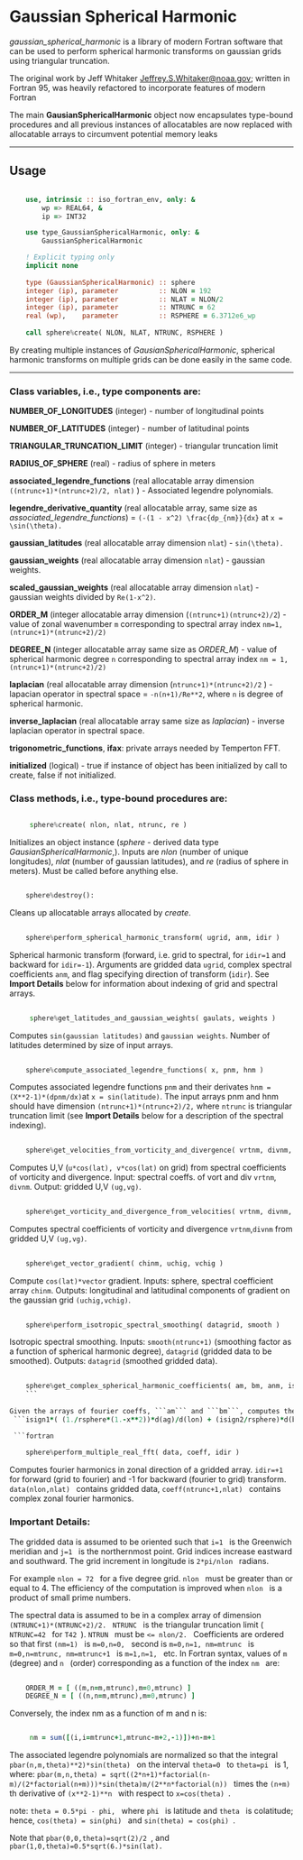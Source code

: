 # Gaussian Spherical Harmonic
 
*gaussian\_spherical\_harmonic* is a library of modern Fortran software that can be used to perform spherical harmonic transforms on gaussian grids using triangular truncation. 

The original work by Jeff Whitaker <Jeffrey.S.Whitaker@noaa.gov>; written in Fortran 95, was heavily refactored to incorporate features of modern Fortran

The main **GausianSphericalHarmonic** object now encapsulates type-bound procedures and all previous instances of allocatables are now replaced with allocatable arrays to circumvent potential memory leaks

-----------------------------------------------------------------------------

## Usage

```fortran

    use, intrinsic :: iso_fortran_env, only: &
        wp => REAL64, &
        ip => INT32

    use type_GaussianSphericalHarmonic, only: &
        GaussianSphericalHarmonic

    ! Explicit typing only
    implicit none
    
    type (GaussianSphericalHarmonic) :: sphere
    integer (ip), parameter          :: NLON = 192
    integer (ip), parameter          :: NLAT = NLON/2
    integer (ip), parameter          :: NTRUNC = 62
    real (wp),    parameter          :: RSPHERE = 6.3712e6_wp
    
    call sphere%create( NLON, NLAT, NTRUNC, RSPHERE )

```

By creating multiple instances of *GausianSphericalHarmonic*, spherical harmonic transforms on multiple grids can be done easily in the same code.

-----------------------------------------------------------------------------

### Class variables, i.e., type components are:

 **NUMBER\_OF\_LONGITUDES** (integer) - number of longitudinal points 
 
**NUMBER\_OF\_LATITUDES** (integer) - number of latitudinal points
 
**TRIANGULAR\_TRUNCATION\_LIMIT** (integer) - triangular truncation limit
 
**RADIUS\_OF\_SPHERE** (real) - radius of sphere in meters
 
**associated\_legendre\_functions** (real allocatable array dimension ```((ntrunc+1)*(ntrunc+2)/2, nlat)``` ) - Associated legendre polynomials.
 
 **legendre\_derivative\_quantity** (real allocatable array, same size as *associated_legendre_functions*) = ```(-(1 - x^2) \frac{dp_{nm}}{dx}```
 at ```x = \sin(\theta).```
 
 **gaussian\_latitudes** (real allocatable array dimension ```nlat```) - ```sin(\theta).```
 
 **gaussian\_weights** (real allocatable array dimension ```nlat```) - gaussian weights.
 
 **scaled\_gaussian\_weights** (real allocatable array dimension ```nlat```) - gaussian weights divided by ```Re(1-x^2)```.
 
 **ORDER_M** (integer allocatable array dimension (```(ntrunc+1)(ntrunc+2)/2```) - value of
 zonal wavenumber ```m``` corresponding to spectral array index ```nm=1,(ntrunc+1)*(ntrunc+2)/2)```
 
 **DEGREE_N** (integer allocatable array same size as *ORDER_M*) - value of spherical harmonic degree ```n``` corresponding to spectral array index ```nm = 1,(ntrunc+1)*(ntrunc+2)/2)```
 
 **laplacian** (real allocatable array dimension (```ntrunc+1)*(ntrunc+2)/2``` ) - lapacian operator in spectral space = ```-n(n+1)/Re**2```, where ```n``` is degree of spherical harmonic.
 
 **inverse\_laplacian** (real allocatable array same size as *laplacian*) - inverse laplacian operator in
 spectral space.
 
 **trigonometric\_functions**, **ifax**: private arrays needed by Temperton FFT.
 
 **initialized** (logical) - true if instance of object has been initialized by call to create, false if not initialized.

### Class methods, i.e., type-bound procedures are:

```fortran

     sphere%create( nlon, nlat, ntrunc, re ) 
```

Initializes an object instance (*sphere* - derived data type *GausianSphericalHarmonic*,). Inputs are *nlon* (number of unique longitudes), *nlat* (number of gaussian latitudes), and *re* (radius of sphere in meters). Must be called before anything else.
    
```fortran

    sphere%destroy():
```
Cleans up allocatable arrays allocated by *create*.
 
```fortran
    
    sphere%perform_spherical_harmonic_transform( ugrid, anm, idir )
```

Spherical harmonic transform (forward, i.e. grid to spectral, for ```idir=1``` and backward for ```idir=-1```). Arguments are gridded data ```ugrid```, complex spectral coefficients ```anm```, and flag specifying direction of transform (```idir```).  See **Import Details** below for information about indexing of grid and spectral arrays.

```fortran
    
     sphere%get_latitudes_and_gaussian_weights( gaulats, weights )
```

Computes ```sin(gaussian latitudes)``` and ```gaussian weights```. Number of latitudes determined by size of input arrays.

```fortran
    
    sphere%compute_associated_legendre_functions( x, pnm, hnm )
```
    
Computes associated legendre functions ```pnm``` and their derivates ```hnm = (X**2-1)*(dpnm/dx)```at ```x = sin(latitude)```. The input arrays pnm and hnm should have dimension ```(ntrunc+1)*(ntrunc+2)/2,``` where ```ntrunc``` is triangular truncation limit (see **Import Details** below for a description of the spectral indexing).

```fortran
    
    sphere%get_velocities_from_vorticity_and_divergence( vrtnm, divnm, ug, vg )
```
    
Computes U,V (```u*cos(lat), v*cos(lat)``` on grid) from spectral coefficients of vorticity and divergence.
Input:  spectral coeffs. of vort and div ```vrtnm```, ```divnm```.
Output: gridded U,V ```(ug,vg)```.

```fortran
    
    sphere%get_vorticity_and_divergence_from_velocities( vrtnm, divnm, ug, vg )
```
    
Computes spectral coefficients of vorticity and divergence ```vrtnm```,```divnm``` from gridded U,V ```(ug,vg)```.

```fortran
    
    sphere%get_vector_gradient( chinm, uchig, vchig )
```
    
Compute ```cos(lat)*vector``` gradient.
Inputs: sphere, spectral coefficient array ```chinm```.
Outputs: longitudinal and latitudinal components of gradient on the gaussian grid ```(uchig,vchig)```.

```fortran
    
    sphere%perform_isotropic_spectral_smoothing( datagrid, smooth )
```
    
Isotropic spectral smoothing.
Inputs: ```smooth(ntrunc+1)``` (smoothing factor as a function of spherical harmonic degree), ```datagrid``` (gridded data to be smoothed).
Outputs: ```datagrid``` (smoothed gridded data).

```fortran
    
    sphere%get_complex_spherical_harmonic_coefficients( am, bm, anm, isign1, isign2 )
    ```
    
Given the arrays of fourier coeffs, ```am``` and ```bm```, computes the complex spherical harmonic coeffs ```anm``` of:
 ```isign1*( (1./rsphere*(1.-x**2))*d(ag)/d(lon) + (isign2/rsphere)*d(bg)/dx )``` where ```ag``` and ```bg``` are the grid point counterparts of ```am```, ```bm,``` ```isign1```, ```isign2``` are +1 or -1, ```rsphere``` is radius of sphere, ```x=sin(lat)```) ```am```, ```bm``` can be computed from gridded data ```(ag,bg)``` using *perform\_multiple\_real\_fft*.

 ```fortran
    
    sphere%perform_multiple_real_fft( data, coeff, idir )
 ```
        
Computes fourier harmonics in zonal direction of a gridded array.  ```idir=+1 ``` for forward (grid to fourier) and -1 for backward (fourier to grid) transform.  ```data(nlon,nlat) ``` contains gridded data,  ```coeff(ntrunc+1,nlat) ``` contains complex zonal fourier harmonics.

### Important Details:

 The gridded data is assumed to be oriented such that  ```i=1 ``` is the Greenwich
 meridian and  ```j=1 ``` is the northernmost point. Grid indices increase eastward
 and southward. The grid increment in longitude is  ```2*pi/nlon ``` radians.
 
 
 For example  ```nlon = 72 ``` for a five degree grid.  ```nlon ``` must be greater than or
 equal to 4. The efficiency of the computation is improved when  ```nlon ``` is a
 product of small prime numbers.

 The spectral data is assumed to be in a complex array of dimension  ```(NTRUNC+1)*(NTRUNC+2)/2. ```   ```NTRUNC ``` is the triangular truncation limit ( ```NTRUNC=42 ``` for  ```T42 ```).  ```NTRUN ``` must be  ```<= nlon/2. ``` Coefficients are ordered so that first  ```(nm=1) ``` is  ```m=0,n=0, ``` second is  ```m=0,n=1, nm=mtrunc ``` is  ```m=0,n=mtrunc, nm=mtrunc+1 ``` is  ```m=1,n=1, ``` etc. In Fortran syntax, values of  ```m ``` (degree) and  ```n ``` (order) corresponding as a function of the index  ```nm ``` are:

```fortran
    
    ORDER_M = [ ((m,n=m,mtrunc),m=0,mtrunc) ]
    DEGREE_N = [ ((n,n=m,mtrunc),m=0,mtrunc) ]
```

 Conversely, the index nm as a function of m and n is:

```fortran

     nm = sum([(i,i=mtrunc+1,mtrunc-m+2,-1)])+n-m+1
```

 The associated legendre polynomials are normalized so that the integral  ```pbar(n,m,theta)**2)*sin(theta) ``` on the interval  ```theta=0 ``` to  ```theta=pi ``` is 1, where:  ```pbar(m,n,theta) = sqrt((2*n+1)*factorial(n-m)/(2*factorial(n+m)))*sin(theta)m/(2**n*factorial(n)) ``` times the  ```(n+m) ```th derivative of ```(x**2-1)**n ``` with respect to  ```x=cos(theta) ```.

 note:  ```theta = 0.5*pi - phi, ``` where  ```phi ``` is latitude and  ```theta ``` is colatitude; hence,  ```cos(theta) = sin(phi) ``` and  ```sin(theta) = cos(phi) ```.

 Note that  ```pbar(0,0,theta)=sqrt(2)/2 ```, and  ```pbar(1,0,theta)=0.5*sqrt(6.)*sin(lat). ```
